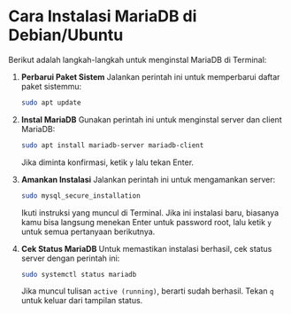  # Cara Instalasi MariaDB di Debian/Ubuntu

Berikut adalah langkah-langkah untuk menginstal MariaDB di Terminal:

1.  **Perbarui Paket Sistem**
    Jalankan perintah ini untuk memperbarui daftar paket sistemmu:
    
    ```bash
    sudo apt update
    ```
    
2.  **Instal MariaDB**
    Gunakan perintah ini untuk menginstal server dan client MariaDB:
    
    ```bash
    sudo apt install mariadb-server mariadb-client
    ```
    Jika diminta konfirmasi, ketik `y` lalu tekan Enter.
    
3.  **Amankan Instalasi**
    Jalankan perintah ini untuk mengamankan server:
    
    ```bash
    sudo mysql_secure_installation
    ```
    Ikuti instruksi yang muncul di Terminal. Jika ini instalasi baru, biasanya kamu bisa langsung menekan Enter untuk password root, lalu ketik `y` untuk semua pertanyaan berikutnya.

4.  **Cek Status MariaDB**
    Untuk memastikan instalasi berhasil, cek status server dengan perintah ini:
    
    ```bash
    sudo systemctl status mariadb
    ```
    Jika muncul tulisan `active (running)`, berarti sudah berhasil. Tekan `q` untuk keluar dari tampilan status.

